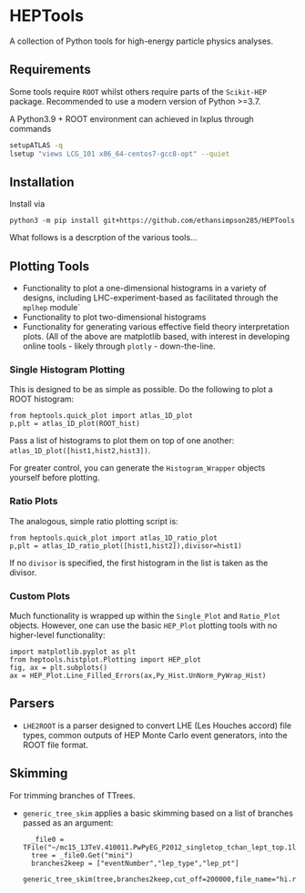 # HEPTools

A collection of Python tools for high-energy particle physics analyses.

## Requirements
Some tools require `ROOT` whilst others require parts of the `Scikit-HEP` package.
Recommended to use a modern version of Python >=3.7.

A Python3.9 + ROOT environment can achieved in lxplus through commands
```bash
setupATLAS -q
lsetup "views LCG_101 x86_64-centos7-gcc8-opt" --quiet
```

## Installation

Install via
```
python3 -m pip install git+https://github.com/ethansimpson285/HEPTools
```


What follows is a descrption of the various tools...


## Plotting Tools

* Functionality to plot a one-dimensional histograms in a variety of designs, including LHC-experiment-based as facilitated through the `mplhep` module`
* Functionality to plot two-dimensional histograms
* Functionality for generating various effective field theory interpretation plots.
(All of the above are matplotlib based, with interest in developing online tools - likely through `plotly` - down-the-line.

### Single Histogram Plotting
This is designed to be as simple as possible. Do the following to plot a ROOT histogram:
```python3
from heptools.quick_plot import atlas_1D_plot 
p,plt = atlas_1D_plot(ROOT_hist)
```
Pass a list of histograms to plot them on top of one another: `atlas_1D_plot([hist1,hist2,hist3])`.

For greater control, you can generate the `Histogram_Wrapper` objects yourself before plotting.

### Ratio Plots
The analogous, simple ratio plotting script is:
```python3
from heptools.quick_plot import atlas_1D_ratio_plot
p,plt = atlas_1D_ratio_plot([hist1,hist2]),divisor=hist1)
```
If no `divisor` is specified, the first histogram in the list is taken as the divisor.

### Custom Plots
Much functionality is wrapped up within the `Single_Plot` and `Ratio_Plot` objects. However, one can use the basic `HEP_Plot` plotting tools with no higher-level functionality:

```python3
import matplotlib.pyplot as plt
from heptools.histplot.Plotting import HEP_plot
fig, ax = plt.subplots()
ax = HEP_Plot.Line_Filled_Errors(ax,Py_Hist.UnNorm_PyWrap_Hist)
```


## Parsers

* `LHE2ROOT` is a parser designed to convert LHE (Les Houches accord) file types, common outputs of HEP Monte Carlo event generators, into the ROOT file format.

## Skimming
For trimming branches of TTrees.

* `generic_tree_skim` applies a basic skimming based on a list of branches passed as an argument:
  ```python3
    _file0 = TFile("~/mc15_13TeV.410011.PwPyEG_P2012_singletop_tchan_lept_top.1lep_raw.root")
    tree = _file0.Get("mini")
    branches2keep = ["eventNumber","lep_type","lep_pt"]
    generic_tree_skim(tree,branches2keep,cut_off=200000,file_name="hi.root",tree_name="parton_tree")
  ```
